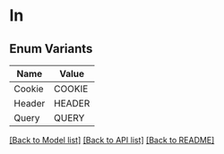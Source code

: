 # In

## Enum Variants

| Name | Value |
|---- | -----|
| Cookie | COOKIE |
| Header | HEADER |
| Query | QUERY |


[[Back to Model list]](../README.md#documentation-for-models) [[Back to API list]](../README.md#documentation-for-api-endpoints) [[Back to README]](../README.md)


